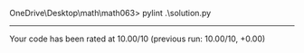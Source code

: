 OneDrive\Desktop\math\math063> pylint .\solution.py

--------------------------------------------------------------------
Your code has been rated at 10.00/10 (previous run: 10.00/10, +0.00)
